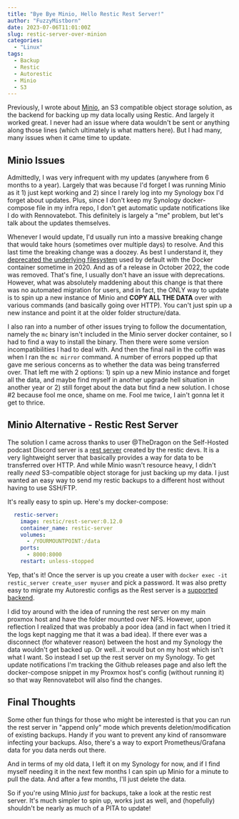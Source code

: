 ```yaml
---
title: "Bye Bye Minio, Hello Restic Rest Server!"
author: "FuzzyMistborn"
date: 2023-07-06T11:01:00Z
slug: restic-server-over-minion
categories:
  - "Linux"
tags:
  - Backup
  - Restic
  - Autorestic
  - Minio
  - S3
---
```


Previously, I wrote about [Minio](https://blog.fuzzymistborn.com/backup-restic-minio/), an S3 compatible object storage solution, as the backend for backing up my data locally using Restic.  And largely it worked great.  I never had an issue where data wouldn't be sent or anything along those lines (which ultimately is what matters here).  But I had many, many issues when it came time to update.

## Minio Issues

Admittedly, I was very infrequent with my updates (anywhere from 6 months to a year).  Largely that was because I'd forget I was running Minio as it 1) just kept working and 2) since I rarely log into my Synology box I'd forget about updates.  Plus, since I don't keep my Synology docker-compose file in my infra repo, I don't get automatic update notifications like I do with Rennovatebot.  This definitely is largely a "me" problem, but let's talk about the updates themselves.

Whenever I would update, I'd usually run into  a massive breaking change that would take hours (sometimes over multiple days) to resolve.  And this last time the breaking change was a doozey.  As best I understand it, they [deprecated the underlying filesystem](https://min.io/docs/minio/container/operations/install-deploy-manage/migrate-fs-gateway.html) used by default with the Docker container sometime in 2020.  And as of a release in October 2022, the code was removed.  That's fine, I usually don't have an issue with deprecations.  However, what was absolutely maddening about this change is that there was no automated migration for users, and in fact, the ONLY way to update is to spin up a new instance of Minio and **COPY ALL THE DATA** over with various commands (and basically going over HTTP).  You can't just spin up a new instance and point it at the older folder structure/data.

I also ran into a number of other issues trying to follow the documentation, namely the `mc` binary isn't included in the Minio server docker container, so I had to find a way to install the binary.  Then there were some version incompatibilities I had to deal with.  And then the final nail in the coffin was when I ran the `mc mirror` command.  A number of errors popped up that gave me serious concerns as to whether the data was being transferred over.  That left me with 2 options: 1) spin up a new Minio instance and forget all the data, and maybe find myself in another upgrade hell situation in another year or 2) still forget about the data but find a new solution.  I chose #2 because fool me once, shame on me.  Fool me twice, I ain't gonna let it get to thrice.

## Minio Alternative - Restic Rest Server

The solution I came across thanks to user @TheDragon on the Self-Hosted podcast Discord server is a [rest server](https://github.com/restic/rest-server) created by the restic devs.  It is a very lightweight server that basically provides a way for data to be transferred over HTTP.  And while Minio wasn't resource heavy, I didn't really *need* S3-compatible object storage for just backing up my data.  I just wanted an easy way to send my restic backups to a different host without having to use SSH/FTP.

It's really easy to spin up.  Here's my docker-compose:

```yaml
  restic-server:
    image: restic/rest-server:0.12.0
    container_name: restic-server
    volumes:
      - /YOURMOUNTPOINT:/data
    ports:
      - 8000:8000
    restart: unless-stopped
```

Yep, that's it!  Once the server is up you create a user with `docker exec -it restic_server create_user myuser` and pick a password.  It was also pretty easy to migrate my Autorestic configs as the Rest server is a [supported backend](https://autorestic.vercel.app/backend/available#rest-server).

I did toy around with the idea of running the rest server on my main proxmox host and have the folder mounted over NFS.  However, upon reflection I realized that was probably a poor idea (and in fact when I tried it the logs kept nagging me that it was a bad idea).  If there ever was a disconnect (for whatever reason) between the host and my Synology the data wouldn't get backed up.  Or well...it would but on my host which isn't what I want.  So instead I set up the rest server on my Synology.  To get update notifications I'm tracking the Github releases page and also left the docker-compose snippet in my Proxmox host's config (without running it) so that way Rennovatebot will also find the changes.

## Final Thoughts

Some other fun things for those who might be interested is that you can run the rest server in "append only" mode which prevents deletion/modification of existing backups.  Handy if you want to prevent any kind of ransomware infecting your backups.  Also, there's a way to export Prometheus/Grafana data for you data nerds out there.

And in terms of my old data, I left it on my Synology for now, and if I find myself needing it in the next few months I can spin up Minio for a minute to pull the data.  And after a few months, I'll just delete the data.

So if you're using MInio *just* for backups, take a look at the restic rest server.  It's much simpler to spin up, works just as well, and (hopefully) shouldn't be nearly as much of a PITA to update!